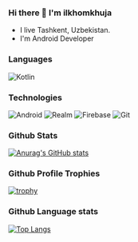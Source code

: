 ### Hi there 👋 I'm ilkhomkhuja
- I live Tashkent, Uzbekistan.
- I'm Android Developer



### Languages
<b></b>
![Kotlin](https://img.shields.io/badge/-Kotlin-4B4F59?style=plastic&logo=Kotlin)
<!-- ![Java](https://img.shields.io/badge/-Java-4B4F59?style=for-the-badge&logo=Java) -->



### Technologies
![Android](https://img.shields.io/badge/-Android-4B4F59?style=plastic&logo=Android)
![Realm](https://img.shields.io/badge/-Realm-4B4F59?style=plastic&logo=Realm)
![Firebase](https://img.shields.io/badge/-Firebase-4B4F59?style=plastic&logo=Firebase)
![Git](https://img.shields.io/badge/-Git-4B4F59?style=plastic&logo=Git)



### Github Stats
[![Anurag's GitHub stats](https://github-readme-stats.vercel.app/api?username=Ilhom0549&hide=contribs,prs&show_icons=true)](https://github.com/anuraghazra/github-readme-stats)



### Github Profile Trophies
[![trophy](https://github-profile-trophy.vercel.app/?username=Ilhom0549&margin-h=5)](https://github.com/ryo-ma/github-profile-trophy)


### Github Language stats
[![Top Langs](https://github-readme-stats.vercel.app/api/top-langs/?username=Ilhom0549&layout=compact)](https://github.com/anuraghazra/github-readme-stats)

<!-- ![Android](https://media.giphy.com/media/llarwdtFqG63IlqUR1/giphy.gif) -->

